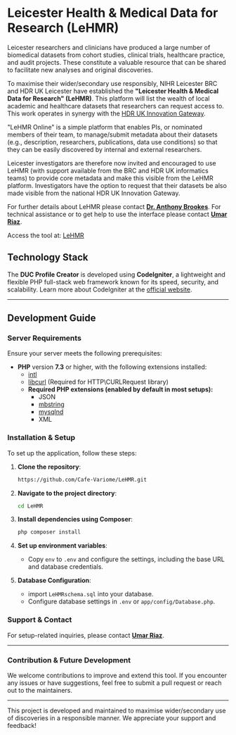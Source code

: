 # Leicester Health & Medical Data for Research (LeHMR)

Leicester researchers and clinicians have produced a large number of biomedical datasets from cohort studies, clinical trials, healthcare practice, and audit projects. These constitute a valuable resource that can be shared to facilitate new analyses and original discoveries.

To maximise their wider/secondary use responsibly, NIHR Leicester BRC and HDR UK Leicester have established the **"Leicester Health & Medical Data for Research" (LeHMR)**. This platform will list the wealth of local academic and healthcare datasets that researchers can request access to. This work operates in synergy with the [HDR UK Innovation Gateway](https://healthdatagateway.org/en).

"LeHMR Online" is a simple platform that enables PIs, or nominated members of their team, to manage/submit metadata about their datasets (e.g., description, researchers, publications, data use conditions) so that they can be easily discovered by internal and external researchers.

Leicester investigators are therefore now invited and encouraged to use LeHMR (with support available from the BRC and HDR UK informatics teams) to provide core metadata and make this visible from the LeHMR platform. Investigators have the option to request that their datasets be also made visible from the national HDR UK Innovation Gateway.

For further details about LeHMR please contact **[Dr. Anthony Brookes](mailto:ajb97@leicester.ac.uk)**. For technical assistance or to get help to use the interface please contact **[Umar Riaz](mailto:ur13@leicester.ac.uk)**.


Access the tool at: [LeHMR](https://lehmr.le.ac.uk/)



## Technology Stack

The **DUC Profile Creator** is developed using **CodeIgniter**, a lightweight and flexible PHP full-stack web framework known for its speed, security, and scalability. Learn more about CodeIgniter at the [official website](http://codeigniter.com).

---

## Development Guide

### Server Requirements

Ensure your server meets the following prerequisites:

- **PHP** version **7.3** or higher, with the following extensions installed:
  - [intl](http://php.net/manual/en/intl.requirements.php)
  - [libcurl](http://php.net/manual/en/curl.requirements.php) (Required for HTTP\CURLRequest library)
  - **Required PHP extensions (enabled by default in most setups):**
    - JSON
    - [mbstring](http://php.net/manual/en/mbstring.installation.php)
    - [mysqlnd](http://php.net/manual/en/mysqlnd.install.php)
    - XML

### Installation & Setup

To set up the application, follow these steps:

1. **Clone the repository**:

   ```bash
   https://github.com/Cafe-Variome/LeHMR.git
   ```

2. **Navigate to the project directory**:

   ```bash
   cd LeHMR
   ```

3. **Install dependencies using Composer**:

   ```bash
   php composer install
   ```

4. **Set up environment variables**:

   - Copy `env` to `.env` and configure the settings, including the base URL and database credentials.

5. **Database Configuration**:

   - import `LeHMRschema.sql` into your database.
   - Configure database settings in `.env` or `app/config/Database.php`.

### Support & Contact

For setup-related inquiries, please contact **[Umar Riaz](mailto:ur13@leicester.ac.uk)**.

---

### Contribution & Future Development

We welcome contributions to improve and extend this tool. If you encounter any issues or have suggestions, feel free to submit a pull request or reach out to the maintainers.

---

This project is developed and maintained to maximise wider/secondary use of discoveries in a responsible manner. We appreciate your support and feedback!
